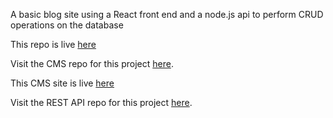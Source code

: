 
A basic blog site using a React front end and a node.js api to perform CRUD operations on the database

This repo is live [here](https://blog-public-two.vercel.app/)

Visit the CMS repo for this project [here](https://github.com/CraigMarc/blog-user).

This CMS site is live [here](https://blog-user-beta.vercel.app/)

Visit the REST API repo for this project [here](https://github.com/CraigMarc/blog).
